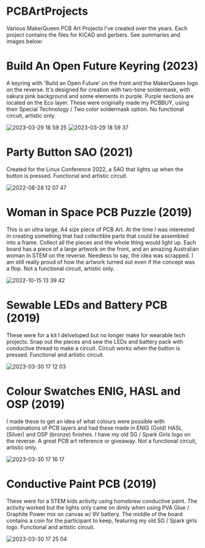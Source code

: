 # PCBArtProjects
Various MakerQueen PCB Art Projects I've created over the years.  Each project contains the files for KiCAD and gerbers.  See summaries and images below: 

# Build An Open Future Keyring (2023)
A keyring with 'Build an Open Future' on the front and the MakerQueen logo on the reverse.  It's designed for creation with two-tone soldermask, with sakura pink background and some elements in purple.  Purple sections are located on the Eco layer. These were originally made my PCBBUY, using their Special Technology / Two color soldermask option. No functional circuit, artistic only.


![2023-03-29 18 59 25](https://user-images.githubusercontent.com/7828884/228752712-041fd3e1-dc14-4ed3-830d-7ca6e0eb804f.png)
![2023-03-29 18 59 37](https://user-images.githubusercontent.com/7828884/228752724-8d98ddd8-9d49-4b09-b214-c0f5104af30f.png)

# Party Button SAO (2021)
Created for the Linux Conference 2022, a SAO that lights up when the button is pressed.  Functional and artistic circuit. 

![2022-08-28 12 07 47](https://user-images.githubusercontent.com/7828884/228756200-e19035c1-58aa-4ba4-9453-60611a365975.jpg)

# Woman in Space PCB Puzzle (2019)
This is an ultra large, A4 size piece of PCB Art.  At the time I was interested in creating something that had collectible parts that could be assembled into a frame.
Collect all the pieces and the whole thing would light up.  Each board has a piece of a large artwork on the front, and an amazing Australian
woman in STEM on the reverse.  Needless to say, the idea was scrapped.  I am still really proud of how the artwork turned out even if the concept was a flop. Not a functional circuit, artistic only.

![2022-10-15 13 39 42](https://user-images.githubusercontent.com/7828884/228755280-2110090e-38ee-4ede-84e5-0ae261a95429.jpg)

# Sewable LEDs and Battery PCB (2019)
These were for a kit I delveloped but no longer make for wearable tech projects.  Snap out the pieces and sew the LEDs and battery pack with conductive thread to make a circuit.  Circuit works when the button is pressed.  Functional and artistic circuit. 

![2023-03-30 17 12 03](https://user-images.githubusercontent.com/7828884/228757866-3064fa75-86c8-45da-94ea-d32e91e4ed56.jpg)

# Colour Swatches ENIG, HASL and OSP (2019)
I made these to get an idea of what colours were possible with combinations of PCB layers and had these made in ENIG (Gold) HASL (Silver) and OSP (bronze) finishes.  I have my old SG / Spark Girls logo on the reverse.  A great PCB art reference or giveaway. Not a functional circuit, artistic only.

![2023-03-30 17 16 17](https://user-images.githubusercontent.com/7828884/228759332-063ebc86-aedb-45c4-aa45-3a8200c8f8df.jpg)
  
# Conductive Paint PCB (2019)
These were for a STEM kids activity using homebrew conductive paint.  The activity worked but the lights only came on dimly when using PVA Glue / Graphite Power mix on canvas w/ 9V battery.  The middle of the board contains a coin for the participant to keep, featuring my old SG / Spark girls logo. Functional and artistic circuit.

![2023-03-30 17 25 04](https://user-images.githubusercontent.com/7828884/228761020-db9574d7-34e2-4509-8118-209096b0ee64.jpg)



